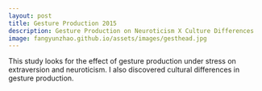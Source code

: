 ```yaml
---
layout: post
title: Gesture Production 2015
description: Gesture Production on Neuroticism X Culture Differences
image: fangyunzhao.github.io/assets/images/gesthead.jpg
---
```


This study looks for the effect of gesture production under stress on extraversion and neuroticism. I also discovered cultural differences in gesture production.
